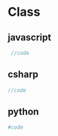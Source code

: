 # Class

## javascript

```js
 //code
```

## csharp

```csharp
//code
```

## python

```python
#code
```
